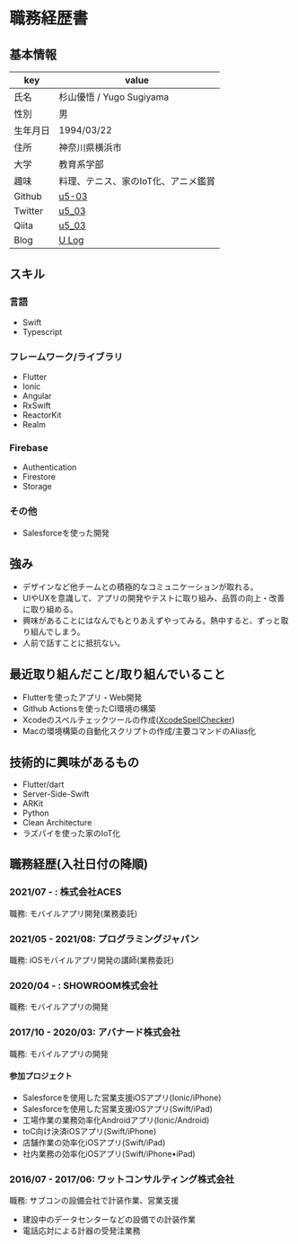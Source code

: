 # 職務経歴書

## 基本情報

|key|value|
|---|-----|
|氏名|杉山優悟 / Yugo Sugiyama|
|性別|男|
|生年月日|1994/03/22|
|住所|神奈川県横浜市|
|大学|教育系学部|
|趣味|料理、テニス、家のIoT化、アニメ鑑賞|
|Github|[u5-03](https://github.com/u5-03)|
|Twitter|[u5_03](https://twitter.com/u5_03)|
|Qiita|[u5_03](https://qiita.com/u5_03)|
|Blog|[U Log](https://ulog.sugiy.com)|
## スキル
### 言語
- Swift
- Typescript

### フレームワーク/ライブラリ
- Flutter
- Ionic
- Angular
- RxSwift
- ReactorKit
- Realm

### Firebase
- Authentication
- Firestore
- Storage

### その他
- Salesforceを使った開発

## 強み
- デザインなど他チームとの積極的なコミュニケーションが取れる。
- UIやUXを意識して、アプリの開発やテストに取り組み、品質の向上・改善に取り組める。
- 興味があることにはなんでもとりあえずやってみる。熱中すると、ずっと取り組んでしまう。
- 人前で話すことに抵抗ない。

## 最近取り組んだこと/取り組んでいること
- Flutterを使ったアプリ・Web開発
- Github Actionsを使ったCI環境の構築
- Xcodeのスペルチェックツールの作成([XcodeSpellChecker](https://github.com/u5-03/XcodeSpellChecker))
- Macの環境構築の自動化スクリプトの作成/主要コマンドのAlias化

## 技術的に興味があるもの
- Flutter/dart
- Server-Side-Swift
- ARKit
- Python
- Clean Architecture
- ラズパイを使った家のIoT化

## 職務経歴(入社日付の降順)
### 2021/07 - : 株式会社ACES
職務: モバイルアプリ開発(業務委託)

### 2021/05 - 2021/08: プログラミングジャパン
職務: iOSモバイルアプリ開発の講師(業務委託)

### 2020/04 - : SHOWROOM株式会社
職務: モバイルアプリの開発

### 2017/10 - 2020/03: アバナード株式会社

職務: モバイルアプリの開発
#### 参加プロジェクト
- Salesforceを使用した営業支援iOSアプリ(Ionic/iPhone)
- Salesforceを使用した営業支援iOSアプリ(Swift/iPad)
- 工場作業の業務効率化Androidアプリ(Ionic/Android)
- toC向け決済iOSアプリ(Swift/iPhone)
- 店舗作業の効率化iOSアプリ(Swift/iPad)
- 社内業務の効率化iOSアプリ(Swift/iPhone•iPad)

### 2016/07 - 2017/06: ワットコンサルティング株式会社
職務: サブコンの設備会社で計装作業、営業支援
- 建設中のデータセンターなどの設備での計装作業
- 電話応対による計器の受発注業務
